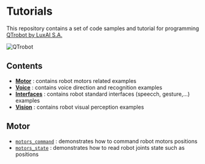 # Tutorials
This repository contains a set of code samples and tutorial for programming [QTrobot by LuxAI S.A.](http://luxai.com/qtrobot-for-research/#hardware)

![QTrobot](http://luxai.com/wp-content/uploads/2019/08/QT_prod198_clipped_rev_1-801x1024-450x575.png)

Contents
---

* [**Motor**](#Motor) : contains robot motors related examples
* [**Voice**](#Voice) : contains voice direction and recognition examples
* [**Interfaces**](#Interfaces) : contains robot standard interfaces (speecch, gesture,...) examples   
* [**Vision**](#Vision) : contains robot visual perception examples


Motor
---
* [`motors_command`](https://github.com/luxai-qrobot/tutorials/tree/master/motors_command) : demonstrates how to command robot motors positions
* [`motors_state`](https://github.com/luxai-qrobot/tutorials/tree/master/motors_state) : demonstrates how to read robot joints state such as positions
